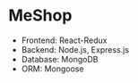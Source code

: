 # MeShop 

- Frontend: React-Redux
- Backend: Node.js, Express.js
- Database: MongoDB
- ORM: Mongoose

